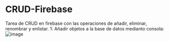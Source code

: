 # CRUD-Firebase
Tarea de CRUD en firebase con las operaciones de añadir, eliminar, renombrar y enlistar.
1: Añadir objetos a la base de datos medianto consola:
![image](https://github.com/user-attachments/assets/aea2fd2a-fe26-4b2d-9666-dfa717e48db0)

